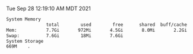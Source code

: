 Tue Sep 28 12:19:10 AM MDT 2021
```bash
System Memory
               total        used        free      shared  buff/cache   available
Mem:           7.7Gi       972Mi       4.5Gi       8.0Mi       2.2Gi       6.4Gi
Swap:          7.6Gi        18Mi       7.6Gi
System Storage
669M	.
```
```bash
